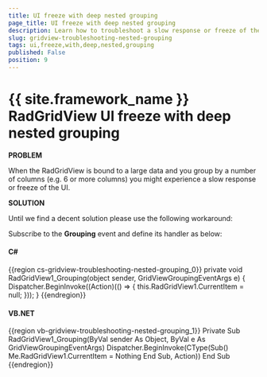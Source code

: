 ```yaml
---
title: UI freeze with deep nested grouping
page_title: UI freeze with deep nested grouping
description: Learn how to troubleshoot a slow response or freeze of the UI when grouping by a number of columns within RadGridView - Telerik's {{ site.framework_name }} DataGrid.
slug: gridview-troubleshooting-nested-grouping
tags: ui,freeze,with,deep,nested,grouping
published: False
position: 9
---
```


# {{ site.framework_name }} RadGridView UI freeze with deep nested grouping

__PROBLEM__

When the RadGridView is bound to a large data and you group by a number of columns (e.g. 6 or more columns) you might experience a slow response or freeze of the UI.

__SOLUTION__

Until we find a decent solution please use the following workaround:

Subscribe to the __Grouping__ event and define its handler as below:

#### __C#__

{{region cs-gridview-troubleshooting-nested-grouping_0}}
	private void RadGridView1_Grouping(object sender, GridViewGroupingEventArgs e)
	{
	    Dispatcher.BeginInvoke((Action)(() =>
	    {
	        this.RadGridView1.CurrentItem = null;
	    }));
	}
{{endregion}}

#### __VB.NET__

{{region vb-gridview-troubleshooting-nested-grouping_1}}
	Private Sub RadGridView1_Grouping(ByVal sender As Object, ByVal e As GridViewGroupingEventArgs)
	    Dispatcher.BeginInvoke(CType(Sub()
	                                     Me.RadGridView1.CurrentItem = Nothing
	                                 End Sub, Action))
	End Sub
{{endregion}}


